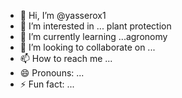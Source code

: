 - 👋 Hi, I’m @yasserox1
- 👀 I’m interested in ... plant protection 
- 🌱 I’m currently learning ...agronomy 
- 💞️ I’m looking to collaborate on ...
- 📫 How to reach me ...
- 😄 Pronouns: ...
- ⚡ Fun fact: ...

<!---
yasserox1/yasserox1 is a ✨ special ✨ repository because its `README.md` (this file) appears on your GitHub profile.
You can click the Preview link to take a look at your changes.
--->

